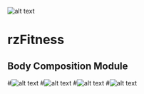 ![alt text](https://rickyrodriguez.name/image/rzRepeat2.png "Logo Title Text 1")
# **rzFitness**
## Body Composition Module 
#![alt text](https://rickyrodriguez.name/image/1signup.png "Signup Page")
#![alt text](https://rickyrodriguez.name/image/2login.png "Login Page")
#![alt text](https://rickyrodriguez.name/image/3welcome.png "Welcome Page")
#![alt text](https://rickyrodriguez.name/image/4output.png "Output Page")
